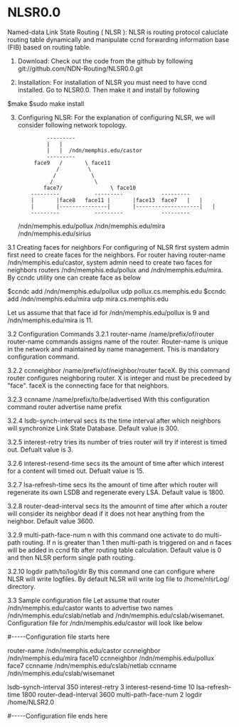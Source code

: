 NLSR0.0
=======

Named-data Link State Routing ( NLSR ):
  NLSR is routing protocol caluclate routing table dynamically and manipulate 
ccnd forwarding information base (FIB) based on routing table.

1. Download:
	Check out the code from the github by following
git://github.com/NDN-Routing/NLSR0.0.git

2. Installation:
	For installation of NLSR you must need to have ccnd installed. Go to NLSR0.0.
Then make it and install by following

$make
$sudo make install

3. Configuring NLSR:
	For the explanation of configuring NLSR, we will consider following network topology.


				---------
				|	|
				|	|  /ndn/memphis.edu/castor
				---------
			face9	/       \ face11
			       /         \
			      /           \
			     /             \
		       face7/               \ face10
		   ---------		   ---------			---------
		   |	   |face8   face11 |	   |face13	face7	|	|
		   |	   |---------------|	   |--------------------|	|
		   ---------		   ---------			---------
	/ndn/memphis.edu/pollux		/ndn/memphis.edu/mira		/ndn/memphis.edu/sirius
		

3.1 Creating faces for neighbors
	For configuring of NLSR first system admin first need to create faces for the neighbors.
For router having router-name /ndn/memphis.edu/castor, system admin need to create two faces for
neighbors routers /ndn/memphis.edu/pollux and /ndn/memphis.edu/mira. By ccndc utility one can
create face as below

$ccndc add /ndn/memphis.edu/pollux udp pollux.cs.memphis.edu
$ccndc add /ndn/memphis.edu/mira udp mira.cs.memphis.edu

Let us assume that that face id for /ndn/memphis.edu/pollux is 9 and /ndn/memphis.edu/mira is 11.

3.2 Configuration Commands
3.2.1 router-name /name/prefix/of/router
	router-name commands assigns name of the router. Router-name is unique in the network and
maintained by name management. This is mandatory configuration command.

3.2.2 ccnneighbor /name/prefix/of/neighbor/router faceX.
	By this command router configures neighboring router. X is integer and must be precedeed 
by "face". faceX is the connecting face for that neighbors.

3.2.3 ccnname /name/prefix/to/be/advertised
	With this configuration command router advertise name prefix

3.2.4 lsdb-synch-interval secs
	its the time interval after which neighbors will synchronize Link State Database. Default
value is 300.

3.2.5 interest-retry tries
	its number of tries router will try if interest is timed out. Defualt value is 3.

3.2.6 interest-resend-time secs
	its the amount of time after which interest for a content will timed out. Defualt value
is 15.

3.2.7 lsa-refresh-time secs
	its the amount of time after which router will regenerate its own LSDB and regenerate
every LSA. Default value is 1800.

3.2.8 router-dead-interval secs
	its the amounnt of time after which a router will consider its neighbor dead if it does
not hear anything from the neighbor. Default value 3600.

3.2.9 multi-path-face-num n
	with this command one activate to do multi-path routing. If n is greater than 1 then
multi-path is triggered on and n faces will be added in ccnd fib after routing table calculation.
Default value is 0 and then NLSR perform single path routing.

3.2.10 logdir path/to/log/dir
	By this command one can configure where NLSR will write logfiles. By default NLSR will
write log file to /home/nlsrLog/ directory.

3.3 Sample configuration file
	Let assume that router /ndn/memphis.edu/castor wants to advertise two names 
/ndn/memphis.edu/cslab/netlab and /ndn/memphis.edu/cslab/wisemanet. Configuration file for 
/ndn/memphis.edu/castor will look like below 

#-----Configuration file starts here

router-name /ndn/memphis.edu/castor
ccnneighbor /ndn/memphis.edu/mira face10
ccnneighbor /ndn/memphis.edu/pollux face7
ccnname /ndn/memphis.edu/cslab/netlab
ccnname /ndn/memphis.edu/cslab/wisemanet

lsdb-synch-interval 350
interest-retry 3 
interest-resend-time 10
lsa-refresh-time 1800
router-dead-interval 3600
multi-path-face-num 2 
logdir /home/NLSR2.0 

#-----Configuration file ends here
